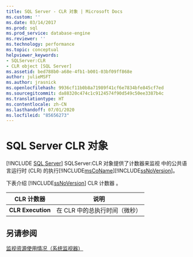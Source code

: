 ```yaml
---
title: SQL Server - CLR 对象 | Microsoft Docs
ms.custom: ''
ms.date: 03/14/2017
ms.prod: sql
ms.prod_service: database-engine
ms.reviewer: ''
ms.technology: performance
ms.topic: conceptual
helpviewer_keywords:
- SQLServer:CLR
- CLR object [SQL Server]
ms.assetid: bed788b0-a68e-4fb1-b001-03bf09ff868e
author: julieMSFT
ms.author: jrasnick
ms.openlocfilehash: 9936cf11b0b8a71989f41cf6e7834bfe845cf7ed
ms.sourcegitcommit: da88320c474c1c9124574f90d549c50ee3387b4c
ms.translationtype: HT
ms.contentlocale: zh-CN
ms.lasthandoff: 07/01/2020
ms.locfileid: "85656273"
---
```

# <a name="sql-server-clr-object"></a>SQL Server CLR 对象
 [!INCLUDE [SQL Server](../../includes/applies-to-version/sqlserver.md)]
  SQLServer:CLR 对象提供了计数器来监视   中的公共语言运行时 (CLR) 的执行[!INCLUDE[msCoName](../../includes/msconame-md.md)][!INCLUDE[ssNoVersion](../../includes/ssnoversion-md.md)]。  
  
 下表介绍 [!INCLUDE[ssNoVersion](../../includes/ssnoversion-md.md)] CLR 计数器  。  
  
|CLR 计数器|说明|  
|------------------|-----------------|  
|**CLR Execution**|在 CLR 中的总执行时间（微秒）|  
  
## <a name="see-also"></a>另请参阅  
 [监视资源使用情况（系统监视器）](../../relational-databases/performance-monitor/monitor-resource-usage-system-monitor.md)  
  
  
